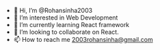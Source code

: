 - 👋 Hi, I’m @Rohansinha2003
- 👀 I’m interested in Web Development
- 🌱 I’m currently learning React framework
- 💞️ I’m looking to collaborate on React.
- 📫 How to reach me 2003rohansinha@gmail.com

<!---
Rohansinha2003/Rohansinha2003 is a ✨ special ✨ repository because its `README.md` (this file) appears on your GitHub profile.
You can click the Preview link to take a look at your changes.
--->
